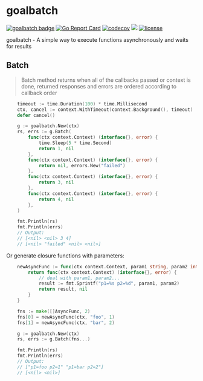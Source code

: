 goalbatch
================
[![goalbatch badge](https://github.com/upbit/goalbatch/workflows/goalbatch/badge.svg)](https://github.com/upbit/goalbatch/actions?query=workflow%3Agoalbatch)
[![Go Report Card](https://goreportcard.com/badge/github.com/upbit/goalbatch)](https://goreportcard.com/report/github.com/upbit/goalbatch)
[![codecov](https://codecov.io/gh/upbit/goalbatch/branch/master/graph/badge.svg)](https://codecov.io/gh/upbit/goalbatch)
[![](https://godoc.org/github.com/upbit/goalbatch?status.svg)](http://godoc.org/github.com/upbit/goalbatch)
[![license](https://img.shields.io/github/license/mashape/apistatus.svg)](https://github.com/upbit/goalbatch/blob/master/LICENSE)

goalbatch - A simple way to execute functions asynchronously and waits for results

## Batch
> Batch method returns when all of the callbacks passed or context is done, returned responses and errors are ordered according to callback order

```go
	timeout := time.Duration(100) * time.Millisecond
	ctx, cancel := context.WithTimeout(context.Background(), timeout)
	defer cancel()

	g := goalbatch.New(ctx)
	rs, errs := g.Batch(
		func(ctx context.Context) (interface{}, error) {
			time.Sleep(5 * time.Second)
			return 1, nil
		},
		func(ctx context.Context) (interface{}, error) {
			return nil, errors.New("failed")
		},
		func(ctx context.Context) (interface{}, error) {
			return 3, nil
		},
		func(ctx context.Context) (interface{}, error) {
			return 4, nil
		},
	)

	fmt.Println(rs)
	fmt.Println(errs)
	// Output:
	// [<nil> <nil> 3 4]
	// [<nil> "failed" <nil> <nil>]
```

Or generate closure functions with parameters:

```go
	newAsyncFunc := func(ctx context.Context, param1 string, param2 int) AsyncFunc {
		return func(ctx context.Context) (interface{}, error) {
			// deal with param1, param2...
			result := fmt.Sprintf("p1=%s p2=%d", param1, param2)
			return result, nil
		}
	}

	fns := make([]AsyncFunc, 2)
	fns[0] = newAsyncFunc(ctx, "foo", 1)
	fns[1] = newAsyncFunc(ctx, "bar", 2)

	g := goalbatch.New(ctx)
	rs, errs := g.Batch(fns...)

	fmt.Println(rs)
	fmt.Println(errs)
	// Output:
	// ["p1=foo p2=1" "p1=bar p2=2"]
	// [<nil> <nil>]
```
